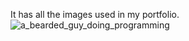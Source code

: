 It has all the images used in my portfolio.![a_bearded_guy_doing_programming](https://github.com/dopeman3/my-portfolio/assets/171595812/738ad95b-3c14-437f-83d8-22224e97622c)
